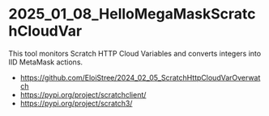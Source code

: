 # 2025_01_08_HelloMegaMaskScratchCloudVar
This tool monitors Scratch HTTP Cloud Variables and converts integers into IID MetaMask actions.


- https://github.com/EloiStree/2024_02_05_ScratchHttpCloudVarOverwatch
- https://pypi.org/project/scratchclient/
- https://pypi.org/project/scratch3/